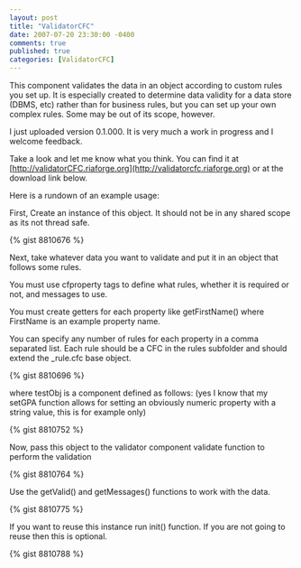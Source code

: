 ```yaml
---
layout: post
title: "ValidatorCFC"
date: 2007-07-20 23:30:00 -0400
comments: true
published: true
categories: [ValidatorCFC]
---
```


This component validates the data in an object according to custom rules you set up.  It is especially created to determine data validity for a data store (DBMS, etc) rather than for business rules, but you can set up your own complex rules.  Some may be out of its scope, however.

I just uploaded version 0.1.000.  It is very much a work in progress and I welcome feedback.

Take a look and let me know what you think.  You can find it at [http://validatorCFC.riaforge.org](http://validatorcfc.riaforge.org) or at the download link below.

Here is a rundown of an example usage:

<!-- more -->

First, Create an instance of this object.  It should not be in any shared scope as its not thread safe.

{% gist 8810676 %}
		
Next, take whatever data you want to validate and put it in an object that follows some rules.

You  must use cfproperty tags to define what rules, whether it is required or not, and messages to use.

You must create getters for each property like getFirstName() where FirstName is an example property name.

You can specify any number of rules for each property in a comma separated list.  Each rule should be a CFC in the rules subfolder and should extend the _rule.cfc base object.

{% gist 8810696 %}

where testObj is a component defined as follows: (yes I know that my setGPA function allows for setting an obviously numeric property with a string value, this is for example only)
		
{% gist 8810752 %}

Now, pass this object to the validator component validate function to perform the validation

{% gist 8810764 %}
	
Use the getValid() and getMessages() functions to work with the data.

{% gist 8810775 %}

If you want to reuse this instance run init() function. If you are not going to reuse then this is optional.
	
{% gist 8810788 %}